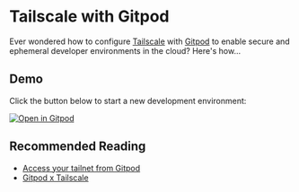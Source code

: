 # Tailscale with Gitpod

Ever wondered how to configure [Tailscale](https://tailscale.com/) with [Gitpod](https://www.gitpod.io/) to enable secure and ephemeral developer environments in the cloud? Here's how...

## Demo

Click the button below to start a new development environment:

[![Open in Gitpod](https://gitpod.io/button/open-in-gitpod.svg)](https://gitpod.io/#https://github.com/npolizotis/demo-tailscale-with-gitpod)

## Recommended Reading

* [Access your tailnet from Gitpod](https://tailscale.com/kb/1161/gitpod/)
* [Gitpod x Tailscale](https://www.gitpod.io/blog/tailscale)
